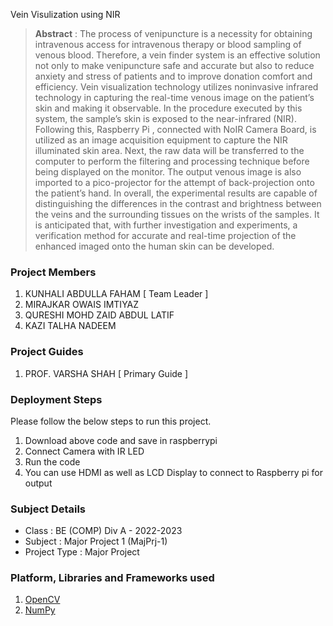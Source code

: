 Vein Visulization using NIR

> **Abstract** : The process of venipuncture is a necessity for obtaining intravenous access for intravenous therapy or blood sampling of venous blood. Therefore, a vein finder system is an effective solution not only to make venipuncture safe and accurate but also to reduce anxiety and stress of patients and to improve donation comfort and efficiency. Vein visualization technology utilizes noninvasive infrared technology in capturing the real-time venous image on the patient’s skin and making it observable. In the procedure executed by this system, the sample’s skin is exposed to the near-infrared (NIR). Following this, Raspberry Pi , connected with NoIR Camera Board, is utilized as an image acquisition equipment to capture the NIR illuminated skin area. Next, the raw data will be transferred to the computer to perform the filtering and processing technique before being displayed on the monitor. The output venous image is also imported to a pico-projector for the attempt of back-projection onto the patient’s hand. In overall, the experimental results are capable of distinguishing the differences in the contrast and brightness between the veins and the surrounding tissues on the wrists of the samples. It is anticipated that, with further investigation and experiments, a verification method for accurate and real-time projection of the enhanced imaged onto the human skin can be developed.

### Project Members
1. KUNHALI ABDULLA FAHAM  [ Team Leader ] 
2. MIRAJKAR OWAIS IMTIYAZ 
3. QURESHI MOHD ZAID ABDUL LATIF 
4. KAZI TALHA NADEEM 

### Project Guides
1. PROF. VARSHA SHAH  [ Primary Guide ] 

### Deployment Steps
Please follow the below steps to run this project.
1. Download above code and save in raspberrypi
2. Connect Camera with IR LED 
3. Run the code
3. You can use HDMI as well as LCD Display to connect to Raspberry pi for output

### Subject Details
- Class : BE (COMP) Div A - 2022-2023
- Subject : Major Project 1 (MajPrj-1)
- Project Type : Major Project

### Platform, Libraries and Frameworks used
1. [OpenCV](https://opencv.org)
2. [NumPy](https://numpy.org)
